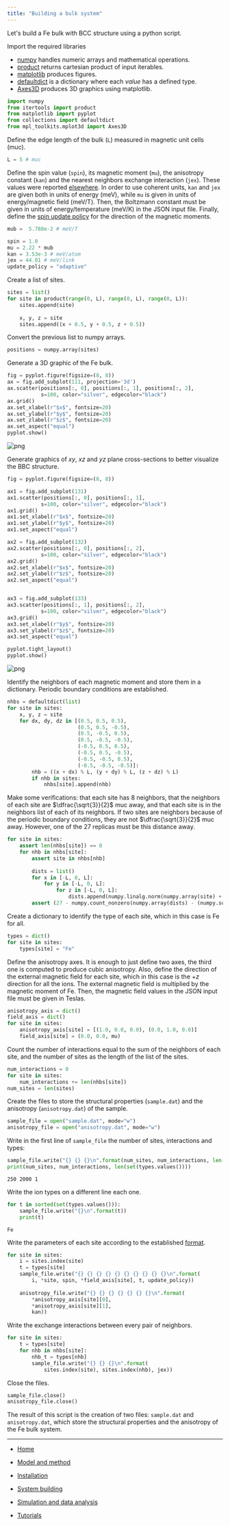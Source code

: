 ```yaml
---
title: "Building a bulk system"
---
```


Let's build a Fe bulk with BCC structure using a python script.

Import the required libraries

* [numpy](http://www.numpy.org/) handles numeric arrays and mathematical operations.
* [product](https://docs.python.org/3.7/library/itertools.html#itertools.product) returns cartesian product of input iterables.
* [matplotlib](https://matplotlib.org/) produces figures.
* [defaultdict](https://docs.python.org/3.7/library/collections.html#collections.defaultdict) is a dictionary where each *value* has a defined type.
* [Axes3D](https://matplotlib.org/mpl_toolkits/mplot3d/tutorial.html) produces 3D graphics using matplotlib.


```python
import numpy
from itertools import product
from matplotlib import pyplot
from collections import defaultdict
from mpl_toolkits.mplot3d import Axes3D
```

Define the edge length of the bulk (```L```) measured in magnetic unit cells (muc).


```python
L = 5 # muc
```

Define the spin value (```spin```), its magnetic moment (```mu```), the anisotropy constant (```kan```) and the nearest neighbors exchange interaction (```jex```). These values were reported [elsewhere](http://iopscience.iop.org/article/10.1088/0953-8984/26/10/103202/meta). In order to use coherent units, ```kan``` and ```jex``` are given both in units of energy (meV), while ```mu``` is given in units of energy/magnetic field (meV/T). Then, the Boltzmann constant must be given in units of energy/temperature (meV/K) in the JSON input file. Finally, define the [spin update policy](/vegas/spin-update-policies/) for the direction of the magnetic moments.


```python
mub =  5.788e-2 # meV/T
```


```python
spin = 1.0
mu = 2.22 * mub
kan = 3.53e-3 # meV/atom
jex = 44.01 # meV/link
update_policy = "adaptive"
```

Create a list of sites.


```python
sites = list()
for site in product(range(0, L), range(0, L), range(0, L)):
    sites.append(site)
    
    x, y, z = site
    sites.append((x + 0.5, y + 0.5, z + 0.5))
```

Convert the previous list to numpy arrays.


```python
positions = numpy.array(sites)
```

Generate a 3D graphic of the Fe bulk.


```python
fig = pyplot.figure(figsize=(8, 8))
ax = fig.add_subplot(111, projection='3d')
ax.scatter(positions[:, 0], positions[:, 1], positions[:, 2],
           s=100, color="silver", edgecolor="black")
ax.grid()
ax.set_xlabel(r"$x$", fontsize=20)
ax.set_ylabel(r"$y$", fontsize=20)
ax.set_zlabel(r"$z$", fontsize=20)
ax.set_aspect("equal")
pyplot.show()
```


![png](output_15_0.png)


Generate graphics of $xy$, $xz$ and $yz$ plane cross-sections to better visualize the BBC structure.


```python
fig = pyplot.figure(figsize=(8, 8))

ax1 = fig.add_subplot(131)
ax1.scatter(positions[:, 0], positions[:, 1],
           s=100, color="silver", edgecolor="black")
ax1.grid()
ax1.set_xlabel(r"$x$", fontsize=20)
ax1.set_ylabel(r"$y$", fontsize=20)
ax1.set_aspect("equal")

ax2 = fig.add_subplot(132)
ax2.scatter(positions[:, 0], positions[:, 2],
           s=100, color="silver", edgecolor="black")
ax2.grid()
ax2.set_xlabel(r"$x$", fontsize=20)
ax2.set_ylabel(r"$z$", fontsize=20)
ax2.set_aspect("equal")


ax3 = fig.add_subplot(133)
ax3.scatter(positions[:, 1], positions[:, 2],
           s=100, color="silver", edgecolor="black")
ax3.grid()
ax3.set_xlabel(r"$y$", fontsize=20)
ax3.set_ylabel(r"$z$", fontsize=20)
ax3.set_aspect("equal")

pyplot.tight_layout()
pyplot.show()
```


![png](output_17_0.png)


Identify the neighbors of each magnetic moment and store them in a dictionary. Periodic boundary conditions are established.


```python
nhbs = defaultdict(list)
for site in sites:
    x, y, z = site
    for dx, dy, dz in [(0.5, 0.5, 0.5),
                       (0.5, 0.5, -0.5),
                       (0.5, -0.5, 0.5),
                       (0.5, -0.5, -0.5),
                       (-0.5, 0.5, 0.5),
                       (-0.5, 0.5, -0.5),
                       (-0.5, -0.5, 0.5),
                       (-0.5, -0.5, -0.5)]:
        nhb = ((x + dx) % L, (y + dy) % L, (z + dz) % L)
        if nhb in sites:
            nhbs[site].append(nhb)
```

Make some verifications: that each site has $8$ neighbors, that the neighbors of each site are $\dfrac{\sqrt{3}}{2}$ muc away, and that each site is in the neighbors list of each of its neighbors. If two sites are neighbors because of the periodic boundary conditions, they are not $\dfrac{\sqrt{3}}{2}$ muc away. However, one of the $27$ replicas must be this distance away.


```python
for site in sites:
    assert len(nhbs[site]) == 8
    for nhb in nhbs[site]:
        assert site in nhbs[nhb]
        
        dists = list()
        for x in [-L, 0, L]:
            for y in [-L, 0, L]:
                for z in [-L, 0, L]:
                    dists.append(numpy.linalg.norm(numpy.array(site) + (x, y, z) - numpy.array(nhb)))
        assert (27 - numpy.count_nonzero(numpy.array(dists) - (numpy.sqrt(3)/2)) == 1)
```

Create a dictionary to identify the type of each site, which in this case is Fe for all.


```python
types = dict()
for site in sites:
    types[site] = "Fe"
```

Define the anisotropy axes. It is enough to just define two axes, the third one is computed to produce cubic anisotropy.  Also, define the direction of the external magnetic field for each site, which in this case is the $+z$ direction for all the ions. The external magnetic field is multiplied by the magnetic moment of Fe. Then, the magnetic field values in the JSON input file must be given in Teslas.


```python
anisotropy_axis = dict()
field_axis = dict()
for site in sites:
    anisotropy_axis[site] = [(1.0, 0.0, 0.0), (0.0, 1.0, 0.0)]
    field_axis[site] = (0.0, 0.0, mu)
```

Count the number of interactions equal to the sum of the neighbors of each site, and the number of sites as the length of the list of the sites.


```python
num_interactions = 0
for site in sites:
    num_interactions += len(nhbs[site])
num_sites = len(sites)
```

Create the files to store the structural properties (```sample.dat```) and the anisotropy (```anisotropy.dat```) of the sample.


```python
sample_file = open("sample.dat", mode="w")
anisotropy_file = open("anisotropy.dat", mode="w")
```

Write in the first line of ```sample_file``` the number of sites, interactions and types:


```python
sample_file.write("{} {} {}\n".format(num_sites, num_interactions, len(set(types.values()))))
print(num_sites, num_interactions, len(set(types.values())))
```

    250 2000 1


Write the ion types on a different line each one.


```python
for t in sorted(set(types.values())):
    sample_file.write("{}\n".format(t))
    print(t)
```

    Fe


Write the parameters of each site according to the established [format](/vegas/system-building/).


```python
for site in sites:
    i = sites.index(site)
    t = types[site]
    sample_file.write("{} {} {} {} {} {} {} {} {} {}\n".format(
        i, *site, spin, *field_axis[site], t, update_policy))
    
    anisotropy_file.write("{} {} {} {} {} {} {}\n".format(
        *anisotropy_axis[site][0],
        *anisotropy_axis[site][1],
        kan))
```

Write the exchange interactions between every pair of neighbors.


```python
for site in sites:
    t = types[site]
    for nhb in nhbs[site]:
        nhb_t = types[nhb]
        sample_file.write("{} {} {}\n".format(
            sites.index(site), sites.index(nhb), jex))
```

Close the files.


```python
sample_file.close()
anisotropy_file.close()
```

The result of this script is the creation of two files: ```sample.dat``` and ```anisotropy.dat```, which store the structural properties and the anisotropy of the Fe bulk system.

---

* [Home](/vegas/)

* [Model and method](/vegas/model-and-method/)

* [Installation](/vegas/installation/)

* [System building](/vegas/system-building/)

* [Simulation and data analysis](/vegas/simulation-and-data-analysis/)

* [Tutorials](/vegas/tutorials/)

